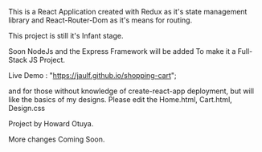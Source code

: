 This is a React Application created with Redux as it's state management library and React-Router-Dom as it's means for routing.

This project is still it's Infant stage.

Soon NodeJs and the Express Framework will be added To make it a Full-Stack JS Project.

Live Demo : "https://jaulf.github.io/shopping-cart";

and for those without knowledge of create-react-app deployment, but will like the basics of my designs. Please edit the Home.html, Cart.html, Design.css 

Project by Howard Otuya.

More changes Coming Soon.
